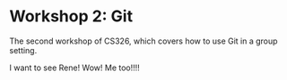 
# Workshop 2: Git

The second workshop of CS326, which covers how to use Git in a group setting.

I want to see Rene!
Wow! Me too!!!!
